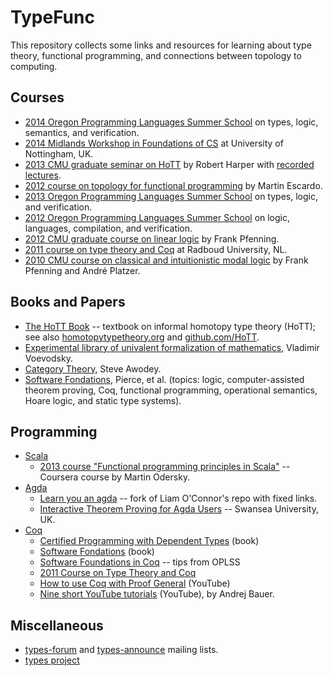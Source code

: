 TypeFunc
========
This repository collects some links and resources for learning about type theory, functional programming, and connections between topology to computing.

Courses
-------
+ [2014 Oregon Programming Languages Summer School][]  on types, logic, semantics, and verification.  
+ [2014 Midlands Workshop in Foundations of CS][]  at University of Nottingham, UK.
+ [2013 CMU graduate seminar on HoTT][]  by Robert Harper with [recorded lectures][].  
+ [2012 course on topology for functional programming][]  by Martin Escardo.  
+ [2013 Oregon Programming Languages Summer School][]  on types, logic, and verification.  
+ [2012 Oregon Programming Languages Summer School][]  on logic, languages, compilation, and verification.
+ [2012 CMU graduate course on linear logic][]  by Frank Pfenning.
+ [2011 course on type theory and Coq][]  at Radboud University, NL.
+ [2010 CMU course on classical and intuitionistic modal logic][]  by Frank Pfenning and André Platzer.

Books and Papers
----------------
+ [The HoTT Book][] -- textbook on informal homotopy type theory (HoTT); see
also [homotopytypetheory.org][] and [github.com/HoTT][].   
+ [Experimental library of univalent formalization of mathematics][], Vladimir Voevodsky.
+ [Category Theory][], Steve Awodey.  
+ [Software Fondations][], Pierce, et al. (topics: logic, computer-assisted
theorem proving, Coq, functional programming, operational semantics, Hoare
logic, and static type systems).

Programming
-----------
+ [Scala][]  
    - [2013 course "Functional programming principles in Scala"][] -- Coursera course by Martin Odersky.
+ [Agda][]  
    - [Learn you an agda](https://github.com/williamdemeo/learn-you-an-agda) -- fork of Liam O'Connor's repo with fixed links.  
    - [Interactive Theorem Proving for Agda Users][] -- Swansea University, UK.    
+ [Coq][]  
    - [Certified Programming with Dependent Types](http://adam.chlipala.net/cpdt/cpdt.pdf) (book)  
    - [Software Fondations][] (book)  
    - [Software Foundations in Coq][] -- tips from OPLSS  
    - [2011 Course on Type Theory and Coq][]  
    - [How to use Coq with Proof General](http://youtu.be/l6zqLJQCnzo) (YouTube)  
    - [Nine short YouTube tutorials](http://www.youtube.com/watch?v=COe0VTNF2EA&list=PLDD40A96C2ED54E99&feature=share) (YouTube), by Andrej Bauer.

Miscellaneous
-------------
+ [types-forum][] and [types-announce][] mailing lists.
+ [types project][]


[2014 Midlands Workshop in Foundations of CS]: http://www.cs.nott.ac.uk/~txa/mgs.2014/
[types-forum]: http://lists.seas.upenn.edu/mailman/listinfo/types-list
[types-announce]: http://lists.seas.upenn.edu/mailman/listinfo/types-announce
[Experimental library of univalent formalization of mathematics]: http://arxiv.org/abs/1401.0053
[Software Foundations in Coq]: http://web.cecs.pdx.edu/~apt/coq_hints.html
[Software Fondations]: http://www.cis.upenn.edu/~bcpierce/sf/
[2012 CMU graduate course on linear logic]: http://www.cs.cmu.edu/~fp/courses/15816-s12/
[2010 CMU course on classical and intuitionistic modal logic]: http://www.cs.cmu.edu/~fp/courses/15816-s10/index.html
[types project]: http://www.cse.chalmers.se/research/group/logic/Types/index.html
[Scala]: http://www.scala-lang.org/
[Agda]: http://wiki.portal.chalmers.se/agda/pmwiki.php?n=Main.HomePage
[Coq]: http://coq.inria.fr/
[The HoTT Book]: http://homotopytypetheory.org/book/
[2013 CMU graduate seminar on HoTT]: http://www.cs.cmu.edu/~rwh/courses/hott/
[recorded lectures]: http://scs.hosted.panopto.com/Panopto/Pages/Sessions/List.aspx#folderID="07756bb0-b872-4a4a-95b1-b77ad206dab3"
[2011 Course on Type Theory and Coq]: http://www.cs.ru.nl/~freek/courses/tt-2011/
[2014 Oregon Programming Languages Summer School]: http://www.cs.uoregon.edu/research/summerschool/summer14/index.html
[2013 Oregon Programming Languages Summer School]: http://www.cs.uoregon.edu/research/summerschool/summer13/
[2012 Oregon Programming Languages Summer School]: http://www.cs.uoregon.edu/research/summerschool/summer12/
[2011 Oregon Programming Languages Summer School]: http://www.cs.uoregon.edu/research/summerschool/summer11/
[2010 Oregon Programming Languages Summer School]: http://www.cs.uoregon.edu/research/summerschool/summer10/
[Short course on type theory and programming]: http://www.cse.chalmers.se/~bengt/course/typetheory-oneweek.html
[2013 course "Functional programming principles in Scala"]: https://www.coursera.org/course/progfun
[2012 course on topology for functional programming]: http://www.cs.bham.ac.uk/~mhe/.talks/EWSCS2012/
[2008 course "Introduction to Type Theory"]: http://www.cs.ru.nl/~herman/Uruguay2008SummerSchool.html
[Notes from CMU HoTT course]: https://github.com/favonia/hott-notes
[notes directory]: https://github.com/williamdemeo/TypeFunc/tree/master/notes
[the main repository]: https://github.com/favonia/hott-notes
[Interactive Theorem Proving for Agda Users]: http://www.cs.swan.ac.uk/~csetzer/lectures/intertheo/07/interactiveTheoremProvingForAgdaUsers.html
[github.com/HoTT]: https://github.com/HoTT/book
[homotopytypetheory.org]: http://homotopytypetheory.org/
[Category Theory]: http://carlossicoli.free.fr/A/Awodey_S.-Category_theory-Oxford_University_Press,_USA(2010).pdf
